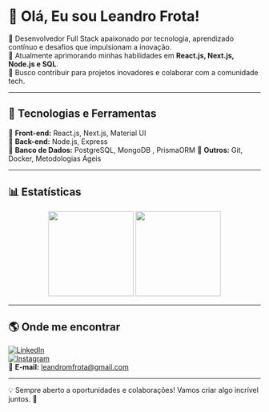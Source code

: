 # 👋 Olá, Eu sou Leandro Frota! 

🔹 Desenvolvedor Full Stack apaixonado por tecnologia, aprendizado contínuo e desafios que impulsionam a inovação.  
🔹 Atualmente aprimorando minhas habilidades em **React.js, Next.js, Node.js e SQL**.  
🔹 Busco contribuir para projetos inovadores e colaborar com a comunidade tech.  

---

## 🚀 Tecnologias e Ferramentas  
📌 **Front-end:** React.js, Next.js, Material UI  
📌 **Back-end:** Node.js, Express  
📌 **Banco de Dados:** PostgreSQL, MongoDB  , PrismaORM
📌 **Outros:** Git, Docker, Metodologias Ágeis  

---

## 📊 Estatísticas  

<div align="center">
  <img height="170em" src="https://github-readme-stats.vercel.app/api?username=Leandro-Frota&theme=dark&show_icons=true&count_private=true"/>
  <img height="170em" src="https://github-readme-stats.vercel.app/api/top-langs/?username=Leandro-Frota&layout=compact&theme=dark"/>
</div>

---

## 🌎 Onde me encontrar  

[![LinkedIn](https://img.shields.io/badge/LinkedIn-0077B5?style=for-the-badge&logo=linkedin&logoColor=white)](https://www.linkedin.com/in/leandro-frota/)  
[![Instagram](https://img.shields.io/badge/Instagram-E4405F?style=for-the-badge&logo=instagram&logoColor=white)](https://www.instagram.com/leandromdfrota)  
📩 **E-mail:** leandromfrota@gmail.com  

---

💡 Sempre aberto a oportunidades e colaborações! Vamos criar algo incrível juntos. 🚀












